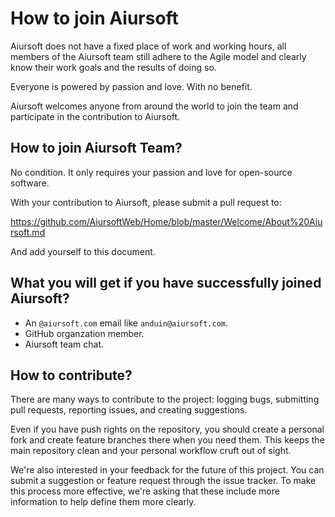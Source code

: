 # How to join Aiursoft

Aiursoft does not have a fixed place of work and working hours, all members of the Aiursoft team still adhere to the Agile model and clearly know their work goals and the results of doing so.

Everyone is powered by passion and love. With no benefit.

Aiursoft welcomes anyone from around the world to join the team and participate in the contribution to Aiursoft.

## How to join Aiursoft Team?

No condition. It only requires your passion and love for open-source software.

With your contribution to Aiursoft, please submit a pull request to: 

https://github.com/AiursoftWeb/Home/blob/master/Welcome/About%20Aiursoft.md

And add yourself to this document.

## What you will get if you have successfully joined Aiursoft?

* An `@aiursoft.com` email like `anduin@aiursoft.com`.
* GitHub organzation member.
* Aiursoft team chat.

## How to contribute?

There are many ways to contribute to the project: logging bugs, submitting pull requests, reporting issues, and creating suggestions.

Even if you have push rights on the repository, you should create a personal fork and create feature branches there when you need them. This keeps the main repository clean and your personal workflow cruft out of sight.

We're also interested in your feedback for the future of this project. You can submit a suggestion or feature request through the issue tracker. To make this process more effective, we're asking that these include more information to help define them more clearly.

